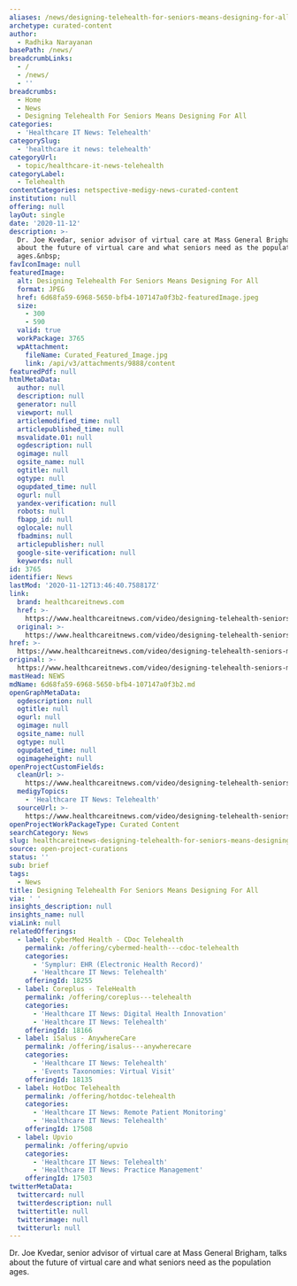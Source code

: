```yaml
---
aliases: /news/designing-telehealth-for-seniors-means-designing-for-all
archetype: curated-content
author:
  - Radhika Narayanan
basePath: /news/
breadcrumbLinks:
  - /
  - /news/
  - ''
breadcrumbs:
  - Home
  - News
  - Designing Telehealth For Seniors Means Designing For All
categories:
  - 'Healthcare IT News: Telehealth'
categorySlug:
  - 'healthcare it news: telehealth'
categoryUrl:
  - topic/healthcare-it-news-telehealth
categoryLabel:
  - Telehealth
contentCategories: netspective-medigy-news-curated-content
institution: null
offering: null
layOut: single
date: '2020-11-12'
description: >-
  Dr. Joe Kvedar, senior advisor of virtual care at Mass General Brigham, talks
  about the future of virtual care and what seniors need as the population
  ages.&nbsp;
favIconImage: null
featuredImage:
  alt: Designing Telehealth For Seniors Means Designing For All
  format: JPEG
  href: 6d68fa59-6968-5650-bfb4-107147a0f3b2-featuredImage.jpeg
  size:
    - 300
    - 590
  valid: true
  workPackage: 3765
  wpAttachment:
    fileName: Curated_Featured_Image.jpg
    link: /api/v3/attachments/9888/content
featuredPdf: null
htmlMetaData:
  author: null
  description: null
  generator: null
  viewport: null
  articlemodified_time: null
  articlepublished_time: null
  msvalidate.01: null
  ogdescription: null
  ogimage: null
  ogsite_name: null
  ogtitle: null
  ogtype: null
  ogupdated_time: null
  ogurl: null
  yandex-verification: null
  robots: null
  fbapp_id: null
  oglocale: null
  fbadmins: null
  articlepublisher: null
  google-site-verification: null
  keywords: null
id: 3765
identifier: News
lastMod: '2020-11-12T13:46:40.758817Z'
link:
  brand: healthcareitnews.com
  href: >-
    https://www.healthcareitnews.com/video/designing-telehealth-seniors-means-designing-all
  original: >-
    https://www.healthcareitnews.com/video/designing-telehealth-seniors-means-designing-all
href: >-
  https://www.healthcareitnews.com/video/designing-telehealth-seniors-means-designing-all
original: >-
  https://www.healthcareitnews.com/video/designing-telehealth-seniors-means-designing-all
mastHead: NEWS
mdName: 6d68fa59-6968-5650-bfb4-107147a0f3b2.md
openGraphMetaData:
  ogdescription: null
  ogtitle: null
  ogurl: null
  ogimage: null
  ogsite_name: null
  ogtype: null
  ogupdated_time: null
  ogimageheight: null
openProjectCustomFields:
  cleanUrl: >-
    https://www.healthcareitnews.com/video/designing-telehealth-seniors-means-designing-all
  medigyTopics:
    - 'Healthcare IT News: Telehealth'
  sourceUrl: >-
    https://www.healthcareitnews.com/video/designing-telehealth-seniors-means-designing-all
openProjectWorkPackageType: Curated Content
searchCategory: News
slug: healthcareitnews-designing-telehealth-for-seniors-means-designing-for-all
source: open-project-curations
status: ''
sub: brief
tags:
  - News
title: Designing Telehealth For Seniors Means Designing For All
via: ' '
insights_description: null
insights_name: null
viaLink: null
relatedOfferings:
  - label: CyberMed Health - CDoc Telehealth
    permalink: /offering/cybermed-health---cdoc-telehealth
    categories:
      - 'Symplur: EHR (Electronic Health Record)'
      - 'Healthcare IT News: Telehealth'
    offeringId: 18255
  - label: Coreplus - TeleHealth
    permalink: /offering/coreplus---telehealth
    categories:
      - 'Healthcare IT News: Digital Health Innovation'
      - 'Healthcare IT News: Telehealth'
    offeringId: 18166
  - label: iSalus - AnywhereCare
    permalink: /offering/isalus---anywherecare
    categories:
      - 'Healthcare IT News: Telehealth'
      - 'Events Taxonomies: Virtual Visit'
    offeringId: 18135
  - label: HotDoc Telehealth
    permalink: /offering/hotdoc-telehealth
    categories:
      - 'Healthcare IT News: Remote Patient Monitoring'
      - 'Healthcare IT News: Telehealth'
    offeringId: 17508
  - label: Upvio
    permalink: /offering/upvio
    categories:
      - 'Healthcare IT News: Telehealth'
      - 'Healthcare IT News: Practice Management'
    offeringId: 17503
twitterMetaData:
  twittercard: null
  twitterdescription: null
  twittertitle: null
  twitterimage: null
  twitterurl: null
---
```

<p>Dr. Joe Kvedar, senior advisor of virtual care at Mass General Brigham, talks about the future of virtual care and what seniors need as the population ages.<br>&nbsp;</p>